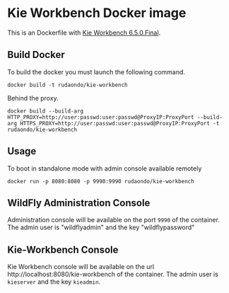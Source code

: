 # Kie Workbench Docker image

This is an Dockerfile with [Kie Workbench 6.5.0.Final](http://www.jbpm.org/).

## Build Docker

To build the docker you must launch the following command.

    docker build -t rudaondo/kie-workbench 
	
Behind the proxy.

    docker build --build-arg HTTP_PROXY=http://user:passwd:user:passwd@ProxyIP:ProxyPort --build-arg HTTPS_PROXY=http://user:passwd:user:passwd@ProxyIP:ProxyPort -t rudaondo/kie-workbench
	
## Usage

To boot in standalone mode with admin console available remotely

    docker run -p 8080:8080 -p 9990:9990 rudaondo/kie-workbench 

## WildFly Administration Console

Administration console will be available on the port `9990` of the container. The admin user is "wildflyadmin" and the key "wildflypassword"

## Kie-Workbench Console

Kie Workbench  console will be available on the url http://localhost:8080/kie-workbench of the container. The admin user is `kieserver` and the key `kieadmin`.


